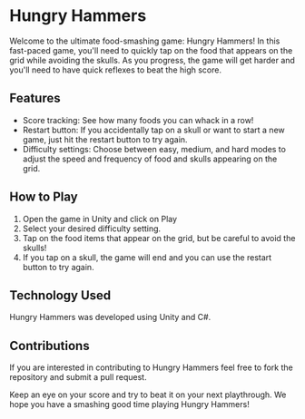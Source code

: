 # Hungry Hammers
Welcome to the ultimate food-smashing game: Hungry Hammers! In this fast-paced game, you'll need to quickly tap on the food that appears on the grid while avoiding the skulls. As you progress, the game will get harder and you'll need to have quick reflexes to beat the high score.

## Features
- Score tracking: See how many foods you can whack in a row!
- Restart button: If you accidentally tap on a skull or want to start a new game, just hit the restart button to try again.
- Difficulty settings: Choose between easy, medium, and hard modes to adjust the speed and frequency of food and skulls appearing on the grid.

## How to Play
1. Open the game in Unity and click on Play
2. Select your desired difficulty setting.
3. Tap on the food items that appear on the grid, but be careful to avoid the skulls!
4. If you tap on a skull, the game will end and you can use the restart button to try again.

## Technology Used
Hungry Hammers was developed using Unity and C#.

## Contributions
If you are interested in contributing to Hungry Hammers feel free to fork the repository and submit a pull request.


Keep an eye on your score and try to beat it on your next playthrough.
We hope you have a smashing good time playing Hungry Hammers!
